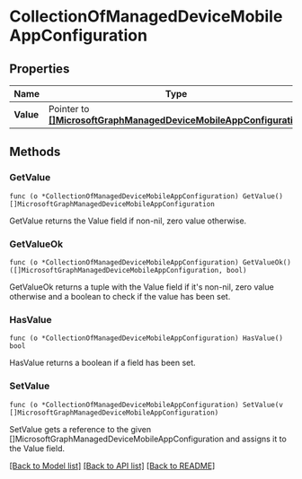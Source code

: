 # CollectionOfManagedDeviceMobileAppConfiguration

## Properties

Name | Type | Description | Notes
------------ | ------------- | ------------- | -------------
**Value** | Pointer to [**[]MicrosoftGraphManagedDeviceMobileAppConfiguration**](microsoft.graph.managedDeviceMobileAppConfiguration.md) |  | [optional] 

## Methods

### GetValue

`func (o *CollectionOfManagedDeviceMobileAppConfiguration) GetValue() []MicrosoftGraphManagedDeviceMobileAppConfiguration`

GetValue returns the Value field if non-nil, zero value otherwise.

### GetValueOk

`func (o *CollectionOfManagedDeviceMobileAppConfiguration) GetValueOk() ([]MicrosoftGraphManagedDeviceMobileAppConfiguration, bool)`

GetValueOk returns a tuple with the Value field if it's non-nil, zero value otherwise
and a boolean to check if the value has been set.

### HasValue

`func (o *CollectionOfManagedDeviceMobileAppConfiguration) HasValue() bool`

HasValue returns a boolean if a field has been set.

### SetValue

`func (o *CollectionOfManagedDeviceMobileAppConfiguration) SetValue(v []MicrosoftGraphManagedDeviceMobileAppConfiguration)`

SetValue gets a reference to the given []MicrosoftGraphManagedDeviceMobileAppConfiguration and assigns it to the Value field.


[[Back to Model list]](../README.md#documentation-for-models) [[Back to API list]](../README.md#documentation-for-api-endpoints) [[Back to README]](../README.md)


